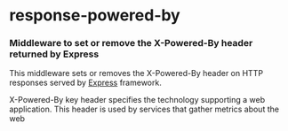 # response-powered-by
### Middleware to set or remove the X-Powered-By header returned by Express

This middleware sets or removes the X-Powered-By header on HTTP responses served by [Express](http://expressjs.com/) framework.

X-Powered-By key header specifies the technology supporting a web application. This header is used by services that gather metrics about the web
